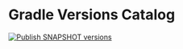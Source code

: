 # Gradle Versions Catalog
[![Publish SNAPSHOT versions](https://github.com/credible-team/gradle-versions/actions/workflows/publish-snapshot.yml/badge.svg?branch=release/1.0.0)](https://github.com/credible-team/gradle-versions/actions/workflows/publish-snapshot.yml)
